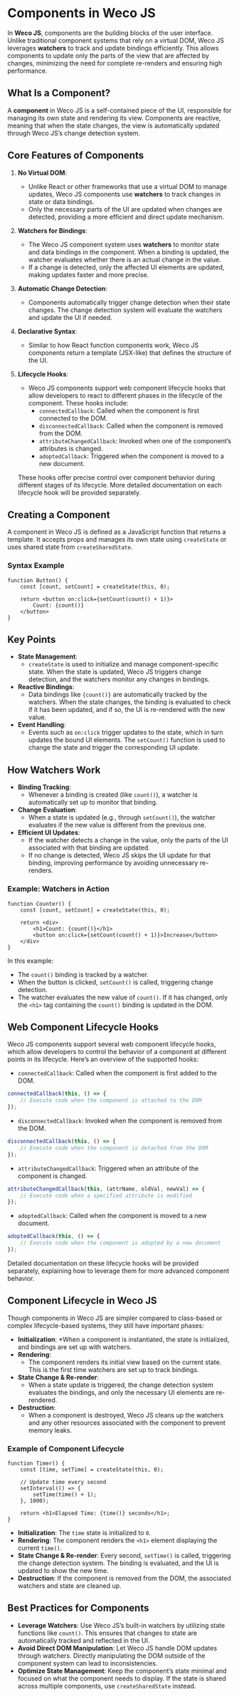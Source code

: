 # Components in Weco JS

In **Weco JS**, components are the building blocks of the user interface. Unlike traditional component systems that rely on a virtual DOM, Weco JS leverages **watchers** to track and update bindings efficiently. This allows components to update only the parts of the view that are affected by changes, minimizing the need for complete re-renders and ensuring high performance.

## What Is a Component?

A **component** in Weco JS is a self-contained piece of the UI, responsible for managing its own state and rendering its view. Components are reactive, meaning that when the state changes, the view is automatically updated through Weco JS’s change detection system.

## Core Features of Components

1. **No Virtual DOM**:
   - Unlike React or other frameworks that use a virtual DOM to manage updates, Weco JS components use **watchers** to track changes in state or data bindings.
   - Only the necessary parts of the UI are updated when changes are detected, providing a more efficient and direct update mechanism.

2. **Watchers for Bindings**:
   - The Weco JS component system uses **watchers** to monitor state and data bindings in the component. When a binding is updated, the watcher evaluates whether there is an actual change in the value.
   - If a change is detected, only the affected UI elements are updated, making updates faster and more precise.

3. **Automatic Change Detection**:
   - Components automatically trigger change detection when their state changes. The change detection system will evaluate the watchers and update the UI if needed.

4. **Declarative Syntax**:
   - Similar to how React function components work, Weco JS components return a template (JSX-like) that defines the structure of the UI.

5. **Lifecycle Hooks**:
   - Weco JS components support web component lifecycle hooks that allow developers to react to different phases in the lifecycle of the component. These hooks include:
     - `connectedCallback`: Called when the component is first connected to the DOM.
     - `disconnectedCallback`: Called when the component is removed from the DOM.
     - `attributeChangedCallback`: Invoked when one of the component’s attributes is changed.
     - `adoptedCallback`: Triggered when the component is moved to a new document.
   
   These hooks offer precise control over component behavior during different stages of its lifecycle. More detailed documentation on each lifecycle hook will be provided separately.

## Creating a Component

A component in Weco JS is defined as a JavaScript function that returns a template. It accepts props and manages its own state using `createState` or uses shared state from `createSharedState`.

### Syntax Example

```tsx
function Button() {
    const [count, setCount] = createState(this, 0);

    return <button on:click={setCount(count() + 1)}>
        Count: {count()}
    </button>
}
```

## Key Points
* **State Management**:
    * `createState` is used to initialize and manage component-specific state. When the state is updated, Weco JS triggers change detection, and the watchers monitor any changes in bindings.
* **Reactive Bindings**:
    * Data bindings like `{count()}` are automatically tracked by the watchers. When the state changes, the binding is evaluated to check if it has been updated, and if so, the UI is re-rendered with the new value.
* **Event Handling**:
    * Events such as `on:click` trigger updates to the state, which in turn updates the bound UI elements. The `setCount()` function is used to change the state and trigger the corresponding UI update.

## How Watchers Work
* **Binding Tracking**:
    * Whenever a binding is created (like `count()`), a watcher is automatically set up to monitor that binding.
* **Change Evaluation**:
    * When a state is updated (e.g., through `setCount()`), the watcher evaluates if the new value is different from the previous one.
* **Efficient UI Updates**:
    * If the watcher detects a change in the value, only the parts of the UI associated with that binding are updated.
    * If no change is detected, Weco JS skips the UI update for that binding, improving performance by avoiding unnecessary re-renders.

### Example: Watchers in Action
```tsx
function Counter() {
    const [count, setCount] = createState(this, 0);

    return <div>
        <h1>Count: {count()}</h1>
        <button on:click={setCount(count() + 1)}>Increase</button>
    </div>
}
```

In this example:

* The `count()` binding is tracked by a watcher.
* When the button is clicked, `setCount()` is called, triggering change detection.
* The watcher evaluates the new value of `count()`. If it has changed, only the `<h1>` tag containing the `count()` binding is updated in the DOM.

## Web Component Lifecycle Hooks

Weco JS components support several web component lifecycle hooks, which allow developers to control the behavior of a component at different points in its lifecycle. Here’s an overview of the supported hooks:

* `connectedCallback`: Called when the component is first added to the DOM.
```ts
connectedCallback(this, () => {
    // Execute code when the component is attached to the DOM
});
```

* `disconnectedCallback`: Invoked when the component is removed from the DOM.
```ts
disconnectedCallback(this, () => {
    // Execute code when the component is detached from the DOM
});
```

* `attributeChangedCallback`: Triggered when an attribute of the component is changed.
```ts
attributeChangedCallback(this, (attrName, oldVal, newVal) => {
    // Execute code when a specified attribute is modified
});
```

* `adoptedCallback`: Called when the component is moved to a new document.
```ts
adoptedCallback(this, () => {
    // Execute code when the component is adopted by a new document
});
```

Detailed documentation on these lifecycle hooks will be provided separately, explaining how to leverage them for more advanced component behavior.

## Component Lifecycle in Weco JS

Though components in Weco JS are simpler compared to class-based or complex lifecycle-based systems, they still have important phases:

* **Initialization**:
    *When a component is instantiated, the state is initialized, and bindings are set up with watchers.
* **Rendering**:
    * The component renders its initial view based on the current state. This is the first time watchers are set up to track bindings.
* **State Change & Re-render**:
    * When a state update is triggered, the change detection system evaluates the bindings, and only the necessary UI elements are re-rendered.
* **Destruction**:
    * When a component is destroyed, Weco JS cleans up the watchers and any other resources associated with the component to prevent memory leaks.

### Example of Component Lifecycle
```tsx
function Timer() {
    const [time, setTime] = createState(this, 0);

    // Update time every second
    setInterval(() => {
        setTime(time() + 1);
    }, 1000);

    return <h1>Elapsed Time: {time()} seconds</h1>;
}
```

* **Initialization**: The `time` state is initialized to `0`.
* **Rendering**: The component renders the `<h1>` element displaying the current `time()`.
* **State Change & Re-render**: Every second, `setTime()` is called, triggering the change detection system. The binding is evaluated, and the UI is updated to show the new time.
* **Destruction**: If the component is removed from the DOM, the associated watchers and state are cleaned up.

## Best Practices for Components

* **Leverage Watchers**: Use Weco JS’s built-in watchers by utilizing state functions like `count()`. This ensures that changes to state are automatically tracked and reflected in the UI.
* **Avoid Direct DOM Manipulation**: Let Weco JS handle DOM updates through watchers. Directly manipulating the DOM outside of the component system can lead to inconsistencies.
* **Optimize State Management**: Keep the component’s state minimal and focused on what the component needs to display. If the state is shared across multiple components, use `createSharedState` instead.